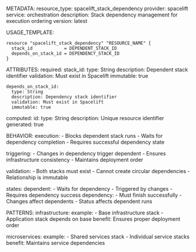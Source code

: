 METADATA:
  resource_type: spacelift_stack_dependency
  provider: spacelift
  service: orchestration
  description: Stack dependency management for execution ordering
  version: latest

USAGE_TEMPLATE:
```hcl
resource "spacelift_stack_dependency" "RESOURCE_NAME" {
  stack_id            = DEPENDENT_STACK_ID
  depends_on_stack_id = DEPENDENCY_STACK_ID
}
```

ATTRIBUTES:
  required:
    stack_id:
      type: String
      description: Dependent stack identifier
      validation: Must exist in Spacelift
      immutable: true
      
    depends_on_stack_id:
      type: String
      description: Dependency stack identifier
      validation: Must exist in Spacelift
      immutable: true

  computed:
    id:
      type: String
      description: Unique resource identifier
      generated: true

BEHAVIOR:
  execution:
    - Blocks dependent stack runs
    - Waits for dependency completion
    - Requires successful dependency state
    
  triggering:
    - Changes in dependency trigger dependent
    - Ensures infrastructure consistency
    - Maintains deployment order
    
  validation:
    - Both stacks must exist
    - Cannot create circular dependencies
    - Relationship is immutable
    
  states:
    dependent:
      - Waits for dependency
      - Triggered by changes
      - Requires dependency success
    dependency:
      - Must finish successfully
      - Changes affect dependents
      - Status affects dependent runs

PATTERNS:
  infrastructure:
    example:
      - Base infrastructure stack
      - Application stack depends on base
    benefit: Ensures proper deployment order
    
  microservices:
    example:
      - Shared services stack
      - Individual service stacks
    benefit: Maintains service dependencies